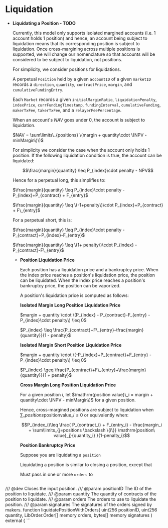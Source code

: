 # Liquidation

* **Liquidating a Position - TODO**

  Currently, this model only supports isolated margined accounts \(i.e. 1 account holds 1 position\) and hence, an account being subject to liquidation means that its corresponding position is subject to liquidation. Once cross-margining across multiple positions is supported, we will change our nomenclature so that accounts will be considered to be subject to liquidation, not positions.

  For simplicity, we consider positions for liquidations.

  A perpetual `Position` held by a given `accountID` of a given `marketID` records a `direction`, `quantity`, `contractPrice`, `margin`, and `cumulativeFundingEntry`.

  Each `Market` records a given `initialMarginRatio`, `liquidationPenalty`, `indexPrice`, `currFundingTimestamp`, `fundingInterval`, `cumulativeFunding`, `makerTxFee`, `takerTxFee`, and a `relayerFeePercentage`.


    When an account's $NAV$ goes under 0, the account is subject to liquidation.
    
    $NAV = \sum\limits\_{positions} \(margin + quantity\cdot \(NPV - minMargin\)\)$
    
    For simplicity we consider the case when the account only holds 1 position. If the following liquidation condition is true, the account can be liquidated:
    
    $$\frac{margin}{quantity} \leq P_{index}\cdot penalty - NPV$$
    
    Hence for a perpetual long, this simplifies to:
    
    $\frac{margin}{quantity} \leq P_{index}\cdot penalty - P_{index}+P_{contract} + F_{entry}$
    
    $\frac{margin}{quantity} \leq \(-1+penalty\)\cdot P_{index}+P_{contract} + F\_{entry}$
    
    For a perpetual short, this is:
    
    $\frac{margin}{quantity} \leq P_{index}\cdot penalty - P_{contract}+P_{index}-F_{entry}$
    
    $\frac{margin}{quantity} \leq \(1+ penalty\)\cdot P_{index} - P_{contract}-F\_{entry}$

  * **Position Liquidation Price**

    Each position has a liquidation price and a bankruptcy price. When the index price reaches a position's liquidation price, the position can be liquidated. When the index price reaches a position's bankruptcy price, the position can be vaporized.

    A position's liquidation price is computed as follows:

    **Isolated Margin Long Position Liquidation Price**

    $margin + quantity \cdot \(P_{index} - P_{contract}-F_{entry} - P_{index}\cdot penalty\) \leq 0$

    $P_{index} \leq \frac{P_{contract}+F\_{entry}-\frac{margin}{quantity}}{1 - penalty}$

    **Isolated Margin Short Position Liquidation Price**

    $margin + quantity \cdot \(-P_{index}+P_{contract}+F_{entry} - P_{index}\cdot penalty\) \leq 0$

    $P_{index} \geq \frac{P_{contract}+F\_{entry}+\frac{margin}{quantity}}{1 + penalty}$

    **Cross Margin Long Position Liquidation Price**

    For a given position $i$, let $\mathrm{position value}\_i = margin + quantity\cdot \(NPV - minMargin\)$ for a given position.

    Hence, cross-margined positions are subject to liquidation when $\sum\limits\_{positions} \mathrm{position value}\_i \leq 0$ or equivalently when:

    $$P_{index_i}\leq \frac{ P_{contract_i} + F_{entry_i} - \frac{margin_i + \sum\limits_{j=positions \backslash \{i\}} \mathrm{position\ value}_j}{quantity_i} }{1-penalty_i}$$

    **Position Bankruptcy Price**

    Suppose you are liquidating a `position`

    Liquidating a position is similar to closing a position, except that

    Must pass in one or more `orders` to

    ```jsx
/// @dev Closes the input position.
    /// @param positionID The ID of the position to liquidate.
    /// @param quantity The quantity of contracts of the position to liquidate.
    /// @param orders The orders to use to liquidate the position.
    /// @param signatures The signatures of the orders signed by makers.
    function liquidatePositionWithOrders(
      uint256 positionID,
      uint256 quantity,
      LibOrder.Order[] memory orders,
      bytes[] memory signatures
    ) external {
    ```

